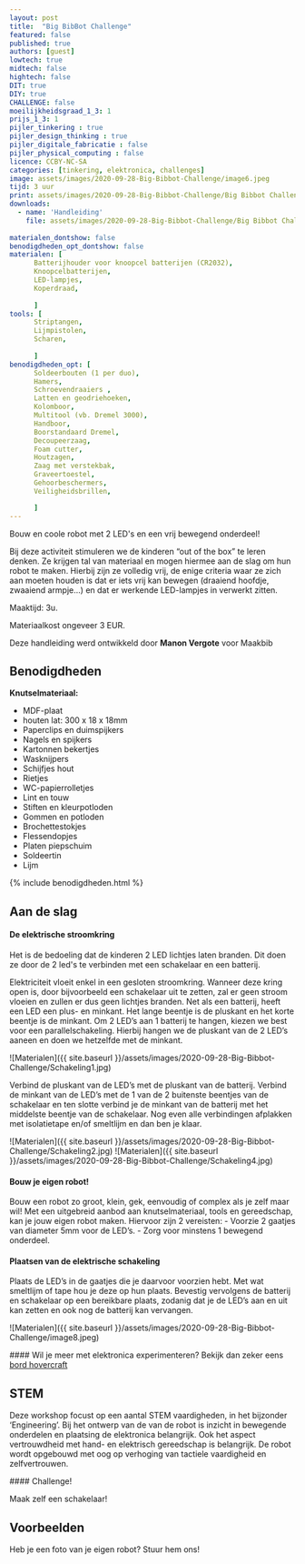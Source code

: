 ```yaml
---
layout: post
title:  "Big BibBot Challenge"
featured: false
published: true
authors: [guest]
lowtech: true
midtech: false
hightech: false
DIT: true
DIY: true
CHALLENGE: false
moeilijkheidsgraad_1_3: 1
prijs_1_3: 1
pijler_tinkering : true
pijler_design_thinking : true
pijler_digitale_fabricatie : false
pijler_physical_computing : false
licence: CCBY-NC-SA 
categories: [tinkering, elektronica, challenges]
image: assets/images/2020-09-28-Big-Bibbot-Challenge/image6.jpeg
tijd: 3 uur
print: assets/images/2020-09-28-Big-Bibbot-Challenge/Big Bibbot Challenge.pdf
downloads: 
  - name: 'Handleiding'
    file: assets/images/2020-09-28-Big-Bibbot-Challenge/Big Bibbot Challenge.pdf
    
materialen_dontshow: false
benodigdheden_opt_dontshow: false
materialen: [
      Batterijhouder voor knoopcel batterijen (CR2032),
      Knoopcelbatterijen,
      LED-lampjes,
      Koperdraad,
    
      ]
tools: [
      Striptangen,
      Lijmpistolen,
      Scharen,
          
      ]
benodigdheden_opt: [
      Soldeerbouten (1 per duo),
      Hamers,
      Schroevendraaiers ,
      Latten en geodriehoeken,
      Kolomboor,
      Multitool (vb. Dremel 3000),
      Handboor,
      Boorstandaard Dremel,
      Decoupeerzaag,
      Foam cutter,
      Houtzagen,
      Zaag met verstekbak,
      Graveertoestel,
      Gehoorbeschermers,
      Veiligheidsbrillen,

      ]
---
```

Bouw en coole robot met 2 LED's en een vrij bewegend onderdeel!

Bij deze activiteit stimuleren we de kinderen “out of the box” te leren denken. Ze krijgen tal van materiaal en mogen hiermee aan de slag om hun robot te maken. Hierbij zijn ze volledig vrij, de enige criteria waar ze zich aan moeten houden is dat er iets vrij kan bewegen (draaiend hoofdje, zwaaiend armpje…) en dat er werkende LED-lampjes in verwerkt zitten. 

Maaktijd: 3u.

Materiaalkost ongeveer 3 EUR.
 
Deze handleiding werd ontwikkeld door **Manon Vergote** voor Maakbib


## Benodigdheden
<p style="margin: 0 0 0 0;"><strong>Knutselmateriaal:</strong></p>

<div class="benodigdheden">
  <ul>
    <li>MDF-plaat</li>
    <li>houten lat: 300 x 18 x 18mm</li>
    <li>Paperclips en duimspijkers</li>
    <li>Nagels en spijkers</li>
    <li>Kartonnen bekertjes</li>
    <li>Wasknijpers</li>
    <li>Schijfjes hout</li>
    <li>Rietjes </li>
    <li>WC-papierrolletjes</li>
    <li>Lint en touw</li> 
    <li>Stiften en kleurpotloden</li> 
    <li>Gommen en potloden</li> 
    <li>Brochettestokjes </li> 
    <li>Flessendopjes</li> 
    <li>Platen piepschuim</li> 
    <li>Soldeertin</li>
    <li>Lijm </li>
 </ul>
</div>

{% include benodigdheden.html %}



## Aan de slag

#### De elektrische stroomkring

Het is de bedoeling dat de kinderen 2 LED lichtjes laten branden. Dit doen ze door de 2 led's te verbinden met een schakelaar en een batterij.
 
Elektriciteit vloeit enkel in een gesloten stroomkring. Wanneer deze kring open is, door bijvoorbeeld een schakelaar uit te zetten, zal er geen stroom vloeien en zullen er dus geen lichtjes branden.
Net als een batterij, heeft een LED een plus- en minkant. Het lange beentje is de pluskant en het korte beentje is de minkant.
Om 2 LED’s aan 1 batterij te hangen, kiezen we best voor een parallelschakeling. Hierbij hangen we de pluskant van de 2 LED’s aaneen en doen we hetzelfde met de minkant. 

![Materialen]({{ site.baseurl }}/assets/images/2020-09-28-Big-Bibbot-Challenge/Schakeling1.jpg)

Verbind de pluskant van de LED’s met de pluskant van de batterij. Verbind de minkant van de LED’s met de 1 van de 2 buitenste beentjes van de schakelaar en ten slotte verbind je de minkant van de batterij met het middelste beentje van de schakelaar.
Nog even alle verbindingen afplakken met isolatietape en/of smeltlijm en dan ben je klaar.

![Materialen]({{ site.baseurl }}/assets/images/2020-09-28-Big-Bibbot-Challenge/Schakeling2.jpg)
![Materialen]({{ site.baseurl }}/assets/images/2020-09-28-Big-Bibbot-Challenge/Schakeling4.jpg)

#### Bouw je eigen robot!

Bouw een robot zo groot, klein, gek, eenvoudig of complex als je zelf maar wil!
Met een uitgebreid aanbod aan knutselmateriaal, tools en gereedschap, kan je jouw eigen robot maken. Hiervoor zijn 2 vereisten:
    - Voorzie 2 gaatjes van diameter 5mm voor de LED’s.
    - Zorg voor minstens 1 bewegend onderdeel.


#### Plaatsen van de elektrische schakeling

Plaats de LED’s in de gaatjes die je daarvoor voorzien hebt. Met wat smeltlijm of tape hou je deze op hun plaats. Bevestig vervolgens de batterij en schakelaar op een bereikbare plaats, zodanig dat je de LED’s aan en uit kan zetten en ook nog de batterij kan vervangen.

![Materialen]({{ site.baseurl }}/assets/images/2020-09-28-Big-Bibbot-Challenge/image8.jpeg)


<div class="border_boxmaakbib01_img" markdown="1">
#### Wil je meer met elektronica experimenteren?
Bekijk dan zeker eens <a href="{{site.url}}/bord-hovercraft/">bord hovercraft</a>

</div>


## STEM

Deze workshop focust op een aantal STEM vaardigheden, in het bijzonder ‘Engineering’. Bij het ontwerp van de van de robot is inzicht in bewegende onderdelen en plaatsing de elektronica belangrijk. 
Ook het aspect vertrouwdheid met hand- en elektrisch gereedschap is belangrijk. De robot wordt opgebouwd met oog op verhoging van tactiele vaardigheid en zelfvertrouwen. 
 
<div class="border_boxmaakbib03_img" markdown="1">
#### Challenge!

Maak zelf een schakelaar!

</div>

## Voorbeelden
Heb je een foto van je eigen robot? Stuur hem ons!
